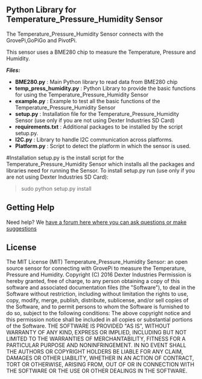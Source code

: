 ## Python Library for Temperature_Pressure_Humidity Sensor

The Temperature_Pressure_Humidity Sensor connects with the GrovePi,GoPiGo and PivotPi.

This sensor uses a BME280 chip to measure the Temperature, Pressure and Humidity.

**_Files:_**
- **BME280.py** : Main Python library to read data from BME280 chip
- **temp_press_humidity.py** : Python Library to provide the basic functions for using the Temperature_Pressure_Humidity Sensor
- **example.py** : Example to test all the basic functions of the Temperature_Pressure_Humidity Sensor
- **setup.py** : Installation file for the Temperature_Pressure_Humidity Sensor (use only if you are not using Dexter Industries SD Card)
- **requirements.txt** : Additional packages to be installed by the script setup.py.
- **I2C.py** : Library to handle I2C communication across platforms.
- **Platform.py** : Script to detect the platform in which the sensor is used.

#Installation
setup.py is the install script for the Temperature_Pressure_Humidity Sensor which installs all the packages and libraries need for running the Sensor.
To install setup.py run (use only if you are not using Dexter Industries SD Card):
> sudo python setup.py install

## Getting Help
Need help? We [have a forum here where you can ask questions or make suggestions](http://forum.dexterindustries.com/)


## License
The MIT License (MIT)
Temperature_Pressure_Humidity Sensor: an open source sensor for connecting with GrovePi to measure the Temperature, Pressure and Humidity.
Copyright (C) 2016  Dexter Industries
Permission is hereby granted, free of charge, to any person obtaining a copy
of this software and associated documentation files (the "Software"), to deal
in the Software without restriction, including without limitation the rights
to use, copy, modify, merge, publish, distribute, sublicense, and/or sell
copies of the Software, and to permit persons to whom the Software is
furnished to do so, subject to the following conditions:
The above copyright notice and this permission notice shall be included in
all copies or substantial portions of the Software.
THE SOFTWARE IS PROVIDED "AS IS", WITHOUT WARRANTY OF ANY KIND, EXPRESS OR
IMPLIED, INCLUDING BUT NOT LIMITED TO THE WARRANTIES OF MERCHANTABILITY,
FITNESS FOR A PARTICULAR PURPOSE AND NONINFRINGEMENT. IN NO EVENT SHALL THE
AUTHORS OR COPYRIGHT HOLDERS BE LIABLE FOR ANY CLAIM, DAMAGES OR OTHER
LIABILITY, WHETHER IN AN ACTION OF CONTRACT, TORT OR OTHERWISE, ARISING FROM,
OUT OF OR IN CONNECTION WITH THE SOFTWARE OR THE USE OR OTHER DEALINGS IN
THE SOFTWARE.

